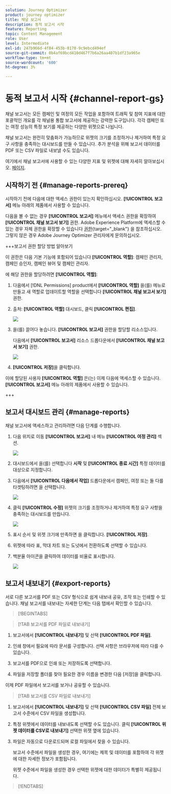 ```yaml
---
solution: Journey Optimizer
product: journey optimizer
title: 채널 보고서
description: 동적 보고서 시작
feature: Reporting
topic: Content Management
role: User
level: Intermediate
exl-id: 247b966d-4f84-453b-8178-9c9ebcd494ef
source-git-commit: 0b4af69bcd410d467f7b6a26aa407b1df23a965e
workflow-type: tm+mt
source-wordcount: '600'
ht-degree: 3%

---
```


# 동적 보고서 시작 {#channel-report-gs}

채널 보고서는 모든 캠페인 및 여정의 모든 작업을 포함하여 트래픽 및 참여 지표에 대한 포괄적인 개요를 각 채널용 통합 보고서에 제공하는 강력한 도구입니다. 각각 캠페인 또는 여정 성능의 특정 보기를 제공하는 다양한 위젯으로 나뉩니다.

채널 보고서는 완전히 맞춤화가 가능하므로 위젯의 크기를 조정하거나 제거하여 특정 요구 사항을 충족하는 대시보드를 만들 수 있습니다. 추가 분석을 위해 보고서 데이터를 PDF 또는 CSV 파일로 내보낼 수도 있습니다.

여기에서 채널 보고서에 사용할 수 있는 다양한 지표 및 위젯에 대해 자세히 알아보십시오. [페이지](channel-report.md).

## 시작하기 전 {#manage-reports-prereq}

시작하기 전에 다음에 대한 액세스 권한이 있는지 확인하십시오. **[!UICONTROL 보고서]** 메뉴 아래의 제품에서 사용할 수 있습니다.

다음을 볼 수 없는 경우 **[!UICONTROL 보고서]** 메뉴에서 액세스 권한을 확장하여 **[!UICONTROL 채널 보고서 보기]** 권한. Adobe Experience Platform에 액세스할 수 있는 경우 자체 권한을 확장할 수 있습니다 [권한](https://experienceleague.adobe.com/docs/experience-platform/access-control/home.html?lang=ko){target="_blank"} 을 참조하십시오. 그렇지 않은 경우 Adobe Journey Optimizer 관리자에게 문의하십시오.

+++보고서 권한 할당 방법 알아보기

이 권한은 다음 기본 기능에 포함되어 있습니다 **[!UICONTROL 역할]**: 캠페인 관리자, 캠페인 승인자, 캠페인 뷰어 및 캠페인 관리자.

에 해당 권한을 할당하려면 **[!UICONTROL 역할]**:

1. 다음에서 [!DNL Permissions] product에서 **[!UICONTROL 역할]** 을(를) 메뉴로 만들고 새 역할로 업데이트할 역할을 선택합니다 **[!UICONTROL 채널 보고서 보기]** 권한.

1. 출처: **[!UICONTROL 역할]** 대시보드, 클릭 **[!UICONTROL 편집]**.

   ![](assets/channel_permission_1.png)

1. 을(를) 끌어다 놓습니다. **[!UICONTROL 보고서]** 권한을 할당할 리소스입니다.

   다음에서 **[!UICONTROL 보고서]** 리소스 드롭다운에서 **[!UICONTROL 채널 보고서 보기]** 권한.

   ![](assets/channel_permission_2.png)

1. **[!UICONTROL 저장]**&#x200B;을 클릭합니다.

이에 할당된 사용자 **[!UICONTROL 역할]** 은(는) 이제 다음에 액세스할 수 있습니다. **[!UICONTROL 보고서]** 메뉴 아래의 제품에서 사용할 수 있습니다.

+++

## 보고서 대시보드 관리 {#manage-reports}

채널 보고서에 액세스하고 관리하려면 다음 단계를 수행합니다.

1. 다음 위치로 이동 **[!UICONTROL 보고서]** 내 메뉴 **[!UICONTROL 여정 관리]** 섹션.

   ![](assets/channel_report_1.png)

1. 대시보드에서 을(를) 선택합니다 **시작** 및 **[!UICONTROL 종료 시간]** 특정 데이터를 대상으로 지정합니다.

1. 다음에서 **[!UICONTROL 다음에서 작업]** 드롭다운에서 캠페인, 여정 또는 둘 다를 타겟팅하려면 을 선택합니다.

   ![](assets/channel_report_2.png)

1. 클릭 **[!UICONTROL 수정]** 위젯의 크기를 조정하거나 제거하여 특정 요구 사항을 충족하는 대시보드를 만듭니다.

   ![](assets/channel_report_3.png)

1. 표시 순서 및 위젯 크기에 만족하면 을 클릭합니다. **[!UICONTROL 저장]**.

1. 위젯에 따라 표, 막대 차트 또는 도넛에서 전환하도록 선택할 수 있습니다.

1. 백분율 아이콘을 클릭하여 데이터를 비율로 표시합니다.

   ![](assets/channel_report_4.png)

## 보고서 내보내기 {#export-reports}

서로 다른 보고서를 PDF 또는 CSV 형식으로 쉽게 내보내 공유, 조작 또는 인쇄할 수 있습니다. 채널 보고서를 내보내는 자세한 단계는 다음 탭에서 확인할 수 있습니다.

>[!BEGINTABS]

>[!TAB 보고서를 PDF 파일로 내보내기]

1. 보고서에서 **[!UICONTROL 내보내기]** 및 선택 **[!UICONTROL PDF 파일]**.

1. 인쇄 창에서 필요에 따라 문서를 구성합니다. 선택 사항은 브라우저에 따라 다를 수 있습니다.

1. 보고서를 PDF으로 인쇄 또는 저장하도록 선택합니다.

1. 파일을 저장할 폴더를 찾아 필요한 경우 이름을 변경한 다음 [저장]을 클릭합니다.

이제 PDF 파일에서 보고서를 보거나 공유할 수 있습니다.

>[!TAB 보고서를 CSV 파일로 내보내기]

1. 보고서에서 **[!UICONTROL 내보내기]** 및 선택 **[!UICONTROL CSV 파일]** 전체 보고서 수준에서 CSV 파일을 생성합니다.

1. 특정 위젯에서 데이터를 내보내도록 선택할 수도 있습니다. 클릭 **[!UICONTROL 위젯 데이터를 CSV로 내보내기]** 선택한 위젯 옆에 있습니다.

1. 파일은 자동으로 다운로드되며 로컬 파일에서 찾을 수 있습니다.

   보고서 수준에서 파일을 생성한 경우, 여기에는 제목 및 데이터를 포함하여 각 위젯에 대한 자세한 정보가 포함됩니다.

   위젯 수준에서 파일을 생성한 경우 선택한 위젯에 대한 데이터가 특별히 제공됩니다.

>[!ENDTABS]
